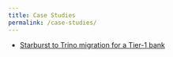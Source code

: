 ```yaml
---
title: Case Studies
permalink: /case-studies/
---
```


- [Starburst to Trino migration for a Tier-1 bank](/case-studies/starburst-migration-bank/)
